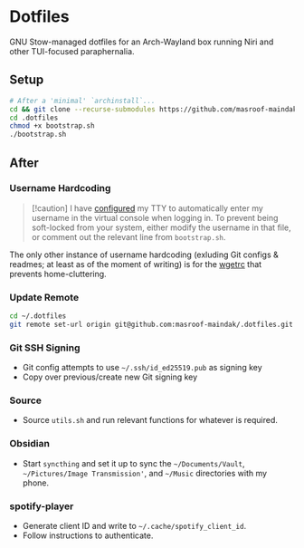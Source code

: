 # Dotfiles

GNU Stow-managed dotfiles for an Arch-Wayland box running Niri and other TUI-focused paraphernalia.

## Setup

```bash
# After a 'minimal' `archinstall`...
cd && git clone --recurse-submodules https://github.com/masroof-maindak/.dotfiles
cd .dotfiles
chmod +x bootstrap.sh
./bootstrap.sh
```

## After

### Username Hardcoding

> [!caution] I have [configured](system/skip-username.conf) my TTY to automatically enter my
> username in the virtual console when logging in. To prevent being soft-locked from your system,
> either modify the username in that file, or comment out the relevant line from `bootstrap.sh`.

The only other instance of username hardcoding (exluding Git configs & readmes; at least as of the
moment of writing) is for the [wgetrc](.config/wgetrc) that prevents home-cluttering.

### Update Remote

```bash
cd ~/.dotfiles
git remote set-url origin git@github.com:masroof-maindak/.dotfiles.git
```

### Git SSH Signing

- Git config attempts to use `~/.ssh/id_ed25519.pub` as signing key
- Copy over previous/create new Git signing key

### Source

- Source `utils.sh` and run relevant functions for whatever is required.

### Obsidian

- Start `syncthing` and set it up to sync the `~/Documents/Vault`, `~/Pictures/Image Transmission'`,
  and `~/Music` directories with my phone.

### spotify-player

- Generate client ID and write to `~/.cache/spotify_client_id`.
- Follow instructions to authenticate.
